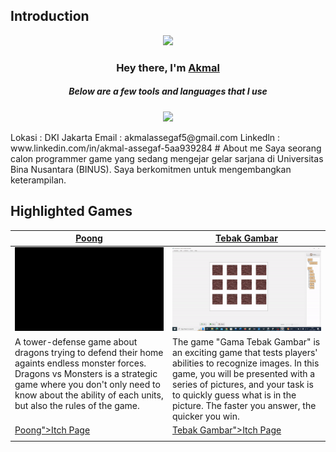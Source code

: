 ## Introduction
<p align="center">
<img src="https://readme-typing-svg.demolab.com/?lines=Aspiring%20game%20programmer%20and%20designer;2+%2B%20years%20of%20coding%20experience&font=Fira%20Code&center=true&width=700&height=45&color=fff53a&vCenter=true&pause=1000&size=25" /></a>
</p>
</p>
  
<h3 align="center">Hey there, I'm <a href="https://github.com/misterdot10">Akmal</a></
h3>
<h5 align="center">Below are a few tools and languages that I use</h5>
<p align="center"> <a href="https://github.com/misterdot10"><img src="https://skillicons.dev/icons?i=unity,java,c,cs,python"> </a> </p>
Lokasi : DKI Jakarta  
Email : akmalassegaf5@gmail.com  
Linkedln : www.linkedin.com/in/akmal-assegaf-5aa939284
# About me
Saya seorang calon programmer game yang sedang mengejar gelar sarjana di Universitas Bina Nusantara (BINUS). Saya berkomitmen untuk mengembangkan keterampilan.

## Highlighted Games 
<table width="100%">
  <thead>
    <tr>
      <th width="50%"><a href="https://akmal-assegaf.itch.io/game-poong">Poong </a></th>
      <th width="50%"><a href="https://akmal-assegaf.itch.io/game-tebak-gambar">Tebak Gambar </a>
</th>
    </tr>
  </thead>
  <tbody>
    <tr>
      <td><img src="https://github.com/misterdot10/misterdot10/blob/c726af3738b5c0f3918a359a596dc711dbe80ecb/poong.gif"/></td>
      <td><img src="https://github.com/misterdot10/misterdot10/blob/af85fb973d12f6e5342e53d18ce65aebccde892e/tebakgambar.gif"/></td>
    </tr>
    <tr>
      <td valign="text-top">A tower-defense game about dragons trying to defend their home againts endless monster forces. Dragons vs Monsters is a strategic game where you don't only need to know about the ability of each units, but also the rules of the game.</td>
      <td valign="text-top"">The game "Gama Tebak Gambar" is an exciting game that tests players' abilities to recognize images. In this game, you will be presented with a series of pictures, and your task is to quickly guess what is in the picture. The faster you answer, the quicker you win.<div></div></td>
    </tr>
    <tr>
      <td><a href="https://akmal-assegaf.itch.io/game-poong">Poong">Itch Page</td>
      <td><a href="https://akmal-assegaf.itch.io/game-tebak-gambar">Tebak Gambar">Itch Page</td>
    </tr>
    <tr>
      <td></td>
      <td></td>
    </tr>
  </tbody>
</table> 

<!--
**misterdot10/misterdot10** is a ✨ _special_ ✨ repository because its `README.md` (this file) appears on your GitHub profile.

Here are some ideas to get you started:

- 🔭 I’m currently working on ...
- 🌱 I’m currently learning ...
- 👯 I’m looking to collaborate on ...
- 🤔 I’m looking for help with ...
- 💬 Ask me about ...
- 📫 How to reach me: ...
- 😄 Pronouns: ...
- ⚡ Fun fact: ...
-->
